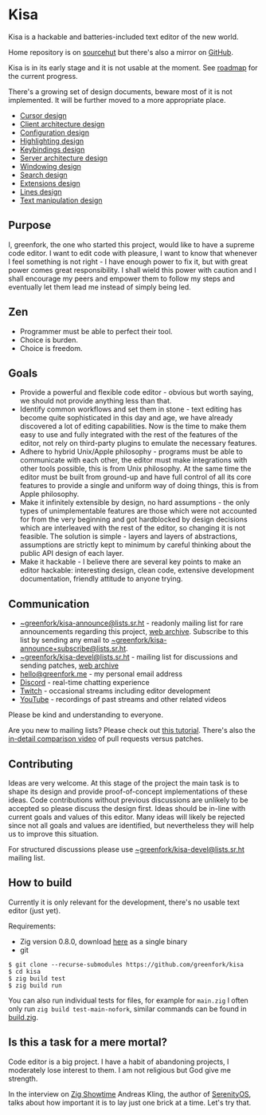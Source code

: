 # Kisa

Kisa is a hackable and batteries-included text editor of the new world.

Home repository is on [sourcehut] but there's also a mirror on [GitHub].

[sourcehut]: https://git.sr.ht/~greenfork/kisa/
[GitHub]: https://github.com/greenfork/kisa

Kisa is in its early stage and it is not usable at the moment. See [roadmap]
for the current progress.

[roadmap]: https://greenfork.github.io/kisa/ROADMAP.html

There's a growing set of design documents, beware most of it is not implemented.
It will be further moved to a more appropriate place.
* [Cursor design](CURSOR_DESIGN.md)
* [Client architecture design](CLIENT_ARCHITECTURE_DESIGN.md)
* [Configuration design](CONFIGURATION_DESIGN.md)
* [Highlighting design](HIGHLIGHTING_DESIGN.md)
* [Keybindings design](KEYBINDINGS_DESIGN.md)
* [Server architecture design](SERVER_ARCHITECTURE_DESIGN.md)
* [Windowing design](WINDOWING_DESIGN.md)
* [Search design](SEARCH_DESIGN.md)
* [Extensions design](EXTENSIONS_DESIGN.md)
* [Lines design](LINES_DESIGN.md)
* [Text manipulation design](TEXT_MANIPULATION_DESIGN.md)

## Purpose

I, greenfork, the one who started this project, would like to have a
supreme code editor. I want to edit code with pleasure, I want to know
that whenever I feel something is not right - I have enough power to fix it,
but with great power comes great responsibility. I shall wield this power
with caution and I shall encourage my peers and empower them to follow
my steps and eventually let them lead me instead of simply being led.

## Zen

* Programmer must be able to perfect their tool.
* Choice is burden.
* Choice is freedom.

## Goals

* Provide a powerful and flexible code editor - obvious but worth saying,
  we should not provide anything less than that.
* Identify common workflows and set them in stone - text editing has become
  quite sophisticated in this day and age, we have already discovered a lot
  of editing capabilities. Now is the time to make them easy to use and fully
  integrated with the rest of the features of the editor, not rely on
  third-party plugins to emulate the necessary features.
* Adhere to hybrid Unix/Apple philosophy - programs must be able to communicate
  with each other, the editor must make integrations with other tools possible,
  this is from Unix philosophy. At the same time the editor must be built from
  ground-up and have full control of all its core features to provide a
  single and uniform way of doing things, this is from Apple philosophy.
* Make it infinitely extensible by design, no hard assumptions - the only types of
  unimplementable features are those which were not accounted for from the
  very beginning and got hardblocked by design decisions which are interleaved
  with the rest of the editor, so changing it is not feasible. The solution
  is simple - layers and layers of abstractions, assumptions are strictly
  kept to minimum by careful thinking about the public API design of each layer.
* Make it hackable - I believe there are several key points to make an editor
  hackable: interesting design, clean code, extensive development documentation,
  friendly attitude to anyone trying.

## Communication

* <~greenfork/kisa-announce@lists.sr.ht> - readonly mailing list for rare
  announcements regarding this project, [web archive][announce-list]. Subscribe
  to this list by sending any email to
  <~greenfork/kisa-announce+subscribe@lists.sr.ht>.
* <~greenfork/kisa-devel@lists.sr.ht> - mailing list for discussions and
  sending patches, [web archive][devel-list]
* <hello@greenfork.me> - my personal email address
* [Discord] - real-time chatting experience
* [Twitch] - occasional streams including editor development
* [YouTube] - recordings of past streams and other related videos

Please be kind and understanding to everyone.

Are you new to mailing lists? Please check out [this tutorial](https://man.sr.ht/lists.sr.ht/).
There's also the [in-detail comparison video](https://youtu.be/XVe9SD3kSR0) of pull requests
versus patches.

[announce-list]: https://lists.sr.ht/~greenfork/kisa-announce
[devel-list]: https://lists.sr.ht/~greenfork/kisa-devel
[Discord]: https://discord.gg/p5892XNmAk
[Twitch]: https://www.twitch.tv/greenfork_gf
[YouTube]: https://www.youtube.com/channel/UCinLbIxD_iIrByWR9fvO2kQ/videos

## Contributing

Ideas are very welcome. At this stage of the project the main task is to
shape its design and provide proof-of-concept implementations of these ideas.
Code contributions without previous discussions are unlikely to be accepted
so please discuss the design first. Ideas should be in-line with current
goals and values of this editor. Many ideas will likely be rejected since not
all goals and values are identified, but nevertheless they will help us to
improve this situation.

For structured discussions please use <~greenfork/kisa-devel@lists.sr.ht> mailing list.

## How to build

Currently it is only relevant for the development, there's no usable
text editor (just yet).

Requirements:
- Zig version 0.8.0, download [here](https://ziglang.org/download/) as a single binary
- git

```
$ git clone --recurse-submodules https://github.com/greenfork/kisa
$ cd kisa
$ zig build test
$ zig build run
```

You can also run individual tests for files, for example for `main.zig` I often
only run `zig build test-main-nofork`, similar commands can be found in
[build.zig](build.zig).

## Is this a task for a mere mortal?

Code editor is a big project. I have a habit of abandoning projects, I moderately
lose interest to them. I am not religious but God give me strength.

In the interview on [Zig Showtime] Andreas Kling, the author of [SerenityOS],
talks about how important it is to lay just one brick at a time. Let's try that.

[Zig Showtime]: https://www.youtube.com/watch?v=e_hCJI__q_4
[SerenityOS]: https://github.com/SerenityOS/serenity
